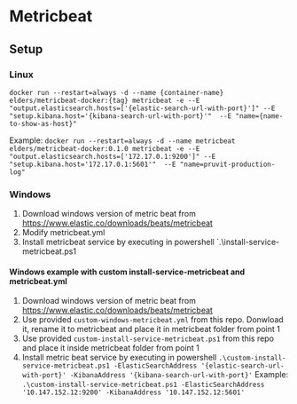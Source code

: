 # Metricbeat

## Setup

### Linux

`docker run --restart=always -d --name {container-name} elders/metricbeat-docker:{tag} metricbeat -e --E "output.elasticsearch.hosts=['{elastic-search-url-with-port}']" --E "setup.kibana.host='{kibana-search-url-with-port}'"  --E "name={name-to-show-as-host}"`

Example:
`docker run --restart=always -d --name metricbeat elders/metricbeat-docker:0.1.0 metricbeat -e --E "output.elasticsearch.hosts=['172.17.0.1:9200']" --E "setup.kibana.host='172.17.0.1:5601'"  --E "name=pruvit-production-log"`


### Windows
1. Download windows version of metric beat from https://www.elastic.co/downloads/beats/metricbeat
2. Modify metricbeat.yml
3. Install metricbeat service by executing in powershell `.\install-service-metricbeat.ps1


#### Windows example with custom install-service-metricbeat and metricbeat.yml
1. Download windows version of metric beat from https://www.elastic.co/downloads/beats/metricbeat
2. Use provided `custom-windows-metricbeat.yml` from this repo. Donwload it, rename it to metricbeat and place it in metricbeat folder from point 1
3. Use provided `custom-install-service-metricbeat.ps1` from this repo and place it inside metricbeat folder from point 1
4. Install metric beat service by executing in powershell `.\custom-install-service-metricbeat.ps1 -ElasticSearchAddress '{elastic-search-url-with-port}' -KibanaAddress '{kibana-search-url-with-port}'`
Example: `.\custom-install-service-metricbeat.ps1 -ElasticSearchAddress '10.147.152.12:9200' -KibanaAddress '10.147.152.12:5601'`